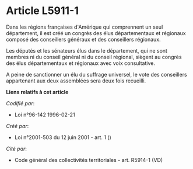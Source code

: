 # Article L5911-1

Dans les régions françaises d'Amérique qui comprennent un seul département, il est créé un congrès des élus départementaux et
régionaux composé des conseillers généraux et des conseillers régionaux.

Les députés et les sénateurs élus dans le département, qui ne sont membres ni du conseil général ni du conseil régional,
siègent au congrès des élus départementaux et régionaux avec voix consultative.

A peine de sanctionner un élu du suffrage universel, le vote des conseillers appartenant aux deux assemblées sera deux fois
recueilli.

**Liens relatifs à cet article**

_Codifié par_:

  - Loi n°96-142 1996-02-21

_Créé par_:

  - Loi n°2001-503 du 12 juin 2001 - art. 1 ()

_Cité par_:

  - Code général des collectivités territoriales - art. R5914-1 (VD)
